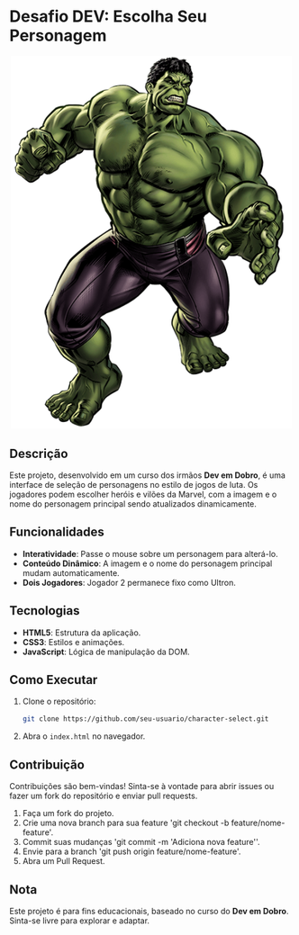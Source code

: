 # Desafio DEV: Escolha Seu Personagem

<div align="center">
  <img src="./src/imagens/hulk.png" alt="Tela de seleção de personagens" width="500"/>
</div>

## Descrição

Este projeto, desenvolvido em um curso dos irmãos **Dev em Dobro**, é uma interface de seleção de personagens no estilo de jogos de luta. Os jogadores podem escolher heróis e vilões da Marvel, com a imagem e o nome do personagem principal sendo atualizados dinamicamente.

## Funcionalidades

- **Interatividade**: Passe o mouse sobre um personagem para alterá-lo.
- **Conteúdo Dinâmico**: A imagem e o nome do personagem principal mudam automaticamente.
- **Dois Jogadores**: Jogador 2 permanece fixo como Ultron.

## Tecnologias

- **HTML5**: Estrutura da aplicação.
- **CSS3**: Estilos e animações.
- **JavaScript**: Lógica de manipulação da DOM.

## Como Executar

1. Clone o repositório:
   ```bash
   git clone https://github.com/seu-usuario/character-select.git
   ```
2. Abra o `index.html` no navegador.

## Contribuição

Contribuições são bem-vindas! Sinta-se à vontade para abrir issues ou fazer um fork do repositório e enviar pull requests.

1. Faça um fork do projeto.
2. Crie uma nova branch para sua feature 'git checkout -b feature/nome-feature'.
3. Commit suas mudanças 'git commit -m 'Adiciona nova feature''.
4. Envie para a branch 'git push origin feature/nome-feature'.
5. Abra um Pull Request.

## Nota

Este projeto é para fins educacionais, baseado no curso do **Dev em Dobro**. Sinta-se livre para explorar e adaptar.
